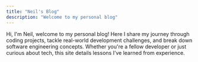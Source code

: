 ```yaml
---
title: "Neil's Blog"
description: "Welcome to my personal blog"
---
```


Hi, I'm Neil, welcome to my personal blog! Here I share my journey through coding projects, tackle real-world development challenges, and break down software engineering concepts. Whether you're a fellow developer or just curious about tech, this site details lessons I’ve learned from experience.